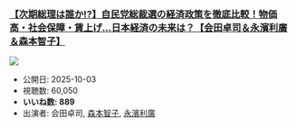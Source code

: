 ### [【次期総理は誰か!?】自民党総裁選の経済政策を徹底比較！物価高・社会保障・賃上げ…日本経済の未来は？【会田卓司＆永濱利廣＆森本智子】](https://www.youtube.com/watch?v=9gT8lq2KAYk)
[![](https://img.youtube.com/vi/9gT8lq2KAYk/sddefault.jpg)](https://www.youtube.com/watch?v=9gT8lq2KAYk)
-   公開日: 2025-10-03
-   視聴数: 60,050
-   **いいね数: 889**
-   出演者: 会田卓司, [森本智子](/rehacq_fan/people/森本智子 "wikilink"), [永濱利廣](/rehacq_fan/people/永濱利廣 "wikilink")
